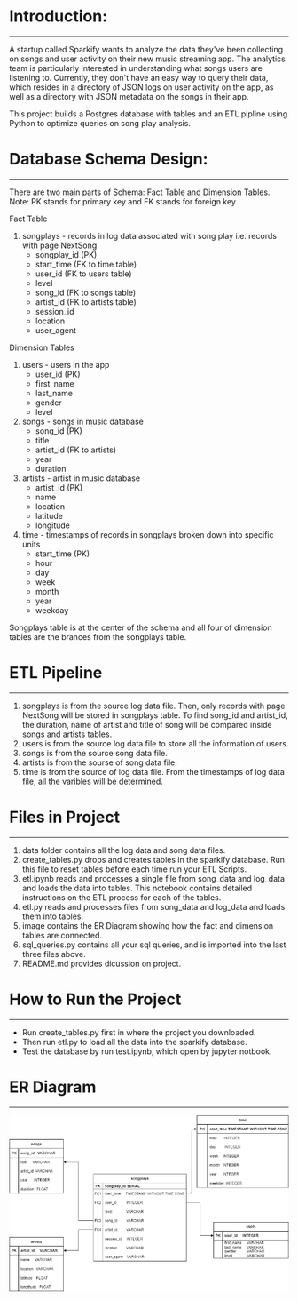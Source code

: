# Introduction:
***

A startup called Sparkify wants to analyze the data they've been collecting on songs and user activity on their new music streaming app. The analytics team is particularly interested in understanding what songs users are listening to. Currently, they don't have an easy way to query their data, which resides in a directory of JSON logs on user activity on the app, as well as a directory with JSON metadata on the songs in their app.

This project builds a Postgres database with tables and an ETL pipline using Python to optimize queries on song play analysis.

# Database Schema Design:
***

There are two main parts of Schema: Fact Table and Dimension Tables. Note: PK stands for primary key and FK stands for foreign key

Fact Table

1. songplays - records in log data associated with song play i.e. records with page NextSong
    - songplay_id (PK)
    - start_time (FK to time table)
    - user_id (FK to users table)
    - level
    - song_id (FK to songs table)
    - artist_id (FK to artists table)
    - session_id
    - location
    - user_agent

Dimension Tables

1. users - users in the app
    - user_id (PK)
    - first_name
    - last_name
    - gender
    - level
2. songs - songs in music database
    - song_id (PK)
    - title
    - artist_id (FK to artists)
    - year
    - duration
3. artists - artist in music database
    - artist_id (PK)
    - name
    - location
    - latitude
    - longitude
4. time - timestamps of records in songplays broken down into specific units
    - start_time (PK)
    - hour
    - day
    - week
    - month
    - year
    - weekday
    
Songplays table is at the center of the schema and all four of dimension tables are the brances from the songplays table.

# ETL Pipeline
***

1. songplays is from the source log data file. Then, only records with page NextSong will be stored in songplays table. To find song_id and artist_id, the duration, name of artist and title of song will be compared inside songs and artists tables.
2. users is from the source log data file to store all the information of users.
3. songs is from the source song data file.
4. artists is from the sourse of song data file.
5. time is from the source of log data file. From the timestamps of log data file, all the varibles will be determined.

# Files in Project
***

1. data folder contains all the log data and song data files.
2. create_tables.py drops and creates tables in the sparkify database. Run this file to reset tables before each time run your ETL Scripts.
3. etl.ipynb reads and processes a single file from song_data and log_data and loads the data into tables. This notebook contains detailed instructions on the ETL process for each of the tables.
4. etl.py reads and processes files from song_data and log_data and loads them into tables.
5. image contains the ER Diagram showing how the fact and dimension tables are connected. 
6. sql_queries.py contains all your sql queries, and is imported into the last three files above.
7. README.md provides dicussion on project.

# How to Run the Project
***

- Run create_tables.py first in where the project you downloaded.
- Then run etl.py to load all the data into the sparkify database.
- Test the database by run test.ipynb, which open by jupyter notbook.

# ER Diagram
***

![The ER Diagram of Sparkify Database](images/Sparkify.png)
